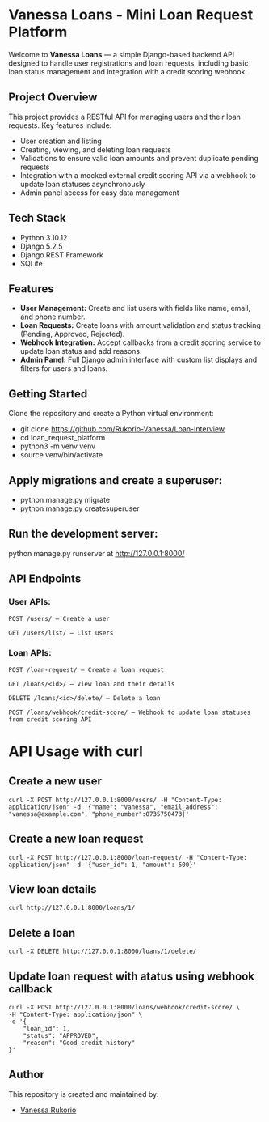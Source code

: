 # Vanessa Loans - Mini Loan Request Platform

Welcome to **Vanessa Loans** — a simple Django-based backend API designed to handle user registrations and loan requests, including basic loan status management and integration with a credit scoring webhook.

## Project Overview

This project provides a RESTful API for managing users and their loan requests. Key features include:

- User creation and listing
- Creating, viewing, and deleting loan requests
- Validations to ensure valid loan amounts and prevent duplicate pending requests
- Integration with a mocked external credit scoring API via a webhook to update loan statuses asynchronously
- Admin panel access for easy data management

## Tech Stack

- Python 3.10.12
- Django 5.2.5
- Django REST Framework
- SQLite 

## Features

- **User Management:** Create and list users with fields like name, email, and phone number.
- **Loan Requests:** Create loans with amount validation and status tracking (Pending, Approved, Rejected).
- **Webhook Integration:** Accept callbacks from a credit scoring service to update loan status and add reasons.
- **Admin Panel:** Full Django admin interface with custom list displays and filters for users and loans.

## Getting Started

Clone the repository and create a Python virtual environment:

- git clone https://github.com/Rukorio-Vanessa/Loan-Interview
- cd loan_request_platform
- python3 -m venv venv
- source venv/bin/activate

## Apply migrations and create a superuser:
- python manage.py migrate
- python manage.py createsuperuser

## Run the development server:
python manage.py runserver at http://127.0.0.1:8000/

## API Endpoints
### User APIs:

    POST /users/ — Create a user

    GET /users/list/ — List users

### Loan APIs:

    POST /loan-request/ — Create a loan request

    GET /loans/<id>/ — View loan and their details

    DELETE /loans/<id>/delete/ — Delete a loan

    POST /loans/webhook/credit-score/ — Webhook to update loan statuses from credit scoring API

# API Usage with curl
## Create a new user
    curl -X POST http://127.0.0.1:8000/users/ -H "Content-Type: application/json" -d '{"name": "Vanessa", "email_address": "vanessa@example.com", "phone_number":0735750473}'

## Create a new loan request
    curl -X POST http://127.0.0.1:8000/loan-request/ -H "Content-Type: application/json" -d '{"user_id": 1, "amount": 500}'

## View loan details
    curl http://127.0.0.1:8000/loans/1/

## Delete a loan
    curl -X DELETE http://127.0.0.1:8000/loans/1/delete/

## Update loan request with atatus using webhook callback
    curl -X POST http://127.0.0.1:8000/loans/webhook/credit-score/ \
    -H "Content-Type: application/json" \
    -d '{
        "loan_id": 1,
        "status": "APPROVED",
        "reason": "Good credit history"
    }'


## Author
This repository is created and maintained by:

- [Vanessa Rukorio](https://github.com/Rukorio-Vanessa)
